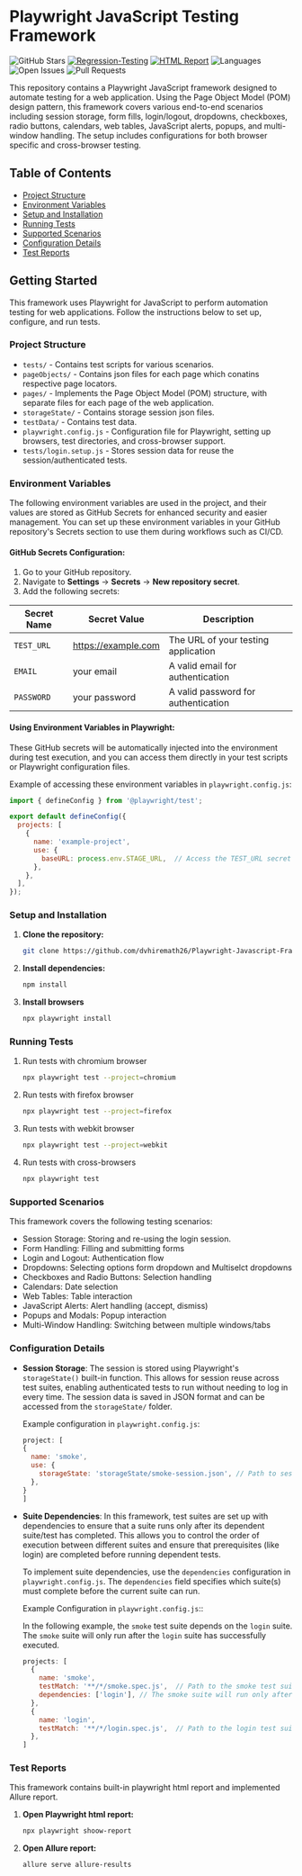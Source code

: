 # Playwright JavaScript Testing Framework
![GitHub Stars](https://img.shields.io/github/stars/dvhiremath26/playwright-javascript-framework?style=social)
[![Regression-Testing](https://github.com/dvhiremath26/Playwright-Javascript-Framework/actions/workflows/regression-testing.yml/badge.svg)](https://github.com/dvhiremath26/Playwright-Javascript-Framework/)
[![HTML Report](https://img.shields.io/badge/HTML-Test_Report-purple)](https://dvhiremath26.github.io/Playwright-Javascript-Framework/)
![Languages](https://img.shields.io/github/languages/top/dvhiremath26/playwright-javascript-framework)
![Open Issues](https://img.shields.io/github/issues/dvhiremath26/playwright-javascript-framework)
![Pull Requests](https://img.shields.io/github/issues-pr/dvhiremath26/playwright-javascript-framework)


This repository contains a Playwright JavaScript framework designed to automate testing for a web application. Using the Page Object Model (POM) design pattern, this framework covers various end-to-end scenarios including session storage, form fills, login/logout, dropdowns, checkboxes, radio buttons, calendars, web tables, JavaScript alerts, popups, and multi-window handling. The setup includes configurations for both browser specific and cross-browser testing.

## Table of Contents
- [Project Structure](#project-structure)
- [Environment Variables](#environment-variables)
- [Setup and Installation](#setup-and-installation)
- [Running Tests](#running-tests)
- [Supported Scenarios](#supported-scenarios)
- [Configuration Details](#configuration-details)
- [Test Reports](#test-reports)


## Getting Started

This framework uses Playwright for JavaScript to perform automation testing for web applications. Follow the instructions below to set up, configure, and run tests.


### Project Structure

- `tests/` - Contains test scripts for various scenarios.
- `pageObjects/` - Contains json files for each page which conatins respective page locators.
- `pages/` - Implements the Page Object Model (POM) structure, with separate files for each page of the web application.
- `storageState/` - Contains storage session json files.
- `testData/` - Contains test data.
- `playwright.config.js` - Configuration file for Playwright, setting up browsers, test directories, and cross-browser support.
- `tests/login.setup.js` - Stores session data for reuse the session/authenticated tests.


### Environment Variables

The following environment variables are used in the project, and their values are stored as GitHub Secrets for enhanced security and easier management. You can set up these environment variables in your GitHub repository's Secrets section to use them during workflows such as CI/CD.

#### GitHub Secrets Configuration:
1. Go to your GitHub repository.
2. Navigate to **Settings** → **Secrets** → **New repository secret**.
3. Add the following secrets:

| Secret Name       | Secret Value      | Description         |
|-------------------|-------------------|---------------------|
| `TEST_URL`        | https://example.com | The URL of your testing application |
| `EMAIL`           | your email        | A valid email for authentication |
| `PASSWORD`        | your password     | A valid password for authentication |

#### Using Environment Variables in Playwright:
These GitHub secrets will be automatically injected into the environment during test execution, and you can access them directly in your test scripts or Playwright configuration files.

Example of accessing these environment variables in `playwright.config.js`:

```js
import { defineConfig } from '@playwright/test';

export default defineConfig({
  projects: [
    {
      name: 'example-project',
      use: {
        baseURL: process.env.STAGE_URL,  // Access the TEST_URL secret
      },
    },
  ],
});
```

### Setup and Installation

1. **Clone the repository:**
   ```bash
   git clone https://github.com/dvhiremath26/Playwright-Javascript-Framework.git  

2. **Install dependencies:**
   ```bash
   npm install

3. **Install browsers**
   ```bash
   npx playwright install

### Running Tests

1. Run tests with chromium browser
   ```bash
   npx playwright test --project=chromium

2. Run tests with firefox browser
   ```bash
   npx playwright test --project=firefox

3. Run tests with webkit browser
   ```bash
   npx playwright test --project=webkit

4. Run tests with cross-browsers
   ```bash
   npx playwright test

### Supported Scenarios
This framework covers the following testing scenarios:

- Session Storage: Storing and re-using the login session.
- Form Handling: Filling and submitting forms
- Login and Logout: Authentication flow
- Dropdowns: Selecting options form dropdown and Multiselct dropdowns
- Checkboxes and Radio Buttons: Selection handling
- Calendars: Date selection
- Web Tables: Table interaction
- JavaScript Alerts: Alert handling (accept, dismiss)
- Popups and Modals: Popup interaction
- Multi-Window Handling: Switching between multiple windows/tabs

### Configuration Details

- **Session Storage**: 
  The session is stored using Playwright's `storageState()` built-in function. This allows for session reuse across test suites, enabling authenticated tests to run without needing to log in every time. The session data is saved in JSON format and can be accessed from the `storageState/` folder.

  Example configuration in `playwright.config.js`:
  ```js
  project: [
  {
    name: 'smoke',
    use: {
      storageState: 'storageState/smoke-session.json', // Path to session file
    },
  }
  ]
  ```

- **Suite Dependencies**:
  In this framework, test suites are set up with dependencies to ensure that a suite runs only after its dependent suite/test has completed. This allows you to control the 
  order of execution between different suites and ensure that prerequisites (like login) are completed before running dependent tests.

   To implement suite dependencies, use the `dependencies` configuration in `playwright.config.js`. The `dependencies` field specifies which suite(s) must complete before      the current suite can run.

   Example Configuration in `playwright.config.js`::

   In the following example, the `smoke` test suite depends on the `login` suite. The `smoke` suite will only run after the `login` suite has successfully executed.

   ```js
   projects: [
     {
       name: 'smoke',
       testMatch: '**/*/smoke.spec.js',  // Path to the smoke test suite
       dependencies: ['login'], // The smoke suite will run only after the login suite has completed
     },
     {
       name: 'login',
       testMatch: '**/*/login.spec.js',  // Path to the login test suite
     },
   ]
   ```

### Test Reports
This framework contains built-in playwright html report and implemented Allure report.

1. **Open Playwright html report:**
   ```bash
   npx playwright shoow-report 

2. **Open Allure report:**
   ```bash
   allure serve allure-results


